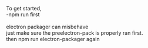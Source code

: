 To get started,<br/>
-npm run first <br/>
<br/>
electron packager can misbehave <br/>
just make sure the preelectron-pack is properly ran first. <br/>
then npm run electron-packager again <br/>